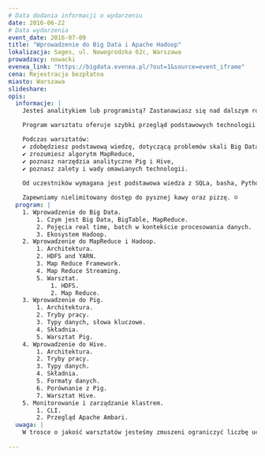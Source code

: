 ```yaml
---
# Data dodania informacji o wydarzeniu
date: 2016-06-22
# Data wydarzenia
event_date: 2016-07-09
title: "Wprowadzenie do Big Data i Apache Hadoop"
lokalizacja: Sages, ul. Nowogrodzka 62c, Warszawa
prowadzacy: nowacki
evenea_link: "https://bigdata.evenea.pl/?out=1&source=event_iframe"
cena: Rejestracja bezpłatna
miasto: Warszawa
slideshare:
opis:
  informacje: |
    Jesteś analitykiem lub programistą? Zastanawiasz się nad dalszym rozwojem w kierunku Big Data? Zrób pierwszy krok w kierunku poznania technologii Big Data i weź udział w jednodniowych warsztatach z jednym z wykładowców **nowego kierunku studiów podyplomowych Politechniki Warszawskiej** [Big Data - przetwarzanie i analiza dużych zbiorów danych!][1]

    Program warsztatu oferuje szybki przegląd podstawowych technologii z ekosystemu Apache Hadoop. Oprócz prezentacji, dla uczestników jest przygotowany warsztat, gdzie w praktyce będą mieli okazję samodzielnie eksplorować zbiory danych.

    Podczas warsztatów:           
    ✔ zdobędziesz podstawową wiedzę, dotyczącą problemów skali Big Data,
    ✔ zrozumiesz algorytm MapReduce,
    ✔ poznasz narzędzia analityczne Pig i Hive,
    ✔ poznasz zalety i wady omawianych technologii.
                        
    Od uczestników wymagana jest podstawowa wiedza z SQLa, basha, Pythona (lub innego języka skryptowego) oraz Javy. Uczestnicy w trakcie zajęć korzystają z własnego sprzętu (wymagany komputer z min. 6GB RAM i procesorem Intel i5 lub nowszym/podobnym).

    Zapewniamy nielimitowany dostęp do pysznej kawy oraz pizzę. ☺
  program: |
    1. Wprowadzenie do Big Data.
        1. Czym jest Big Data, BigTable, MapReduce.
        2. Pojęcia real time, batch w kontekście procesowania danych.
        3. Ekosystem Hadoop.
    2. Wprowadzenie do MapReduce i Hadoop.
        1. Architektura.
        2. HDFS and YARN.
        3. Map Reduce Framework.
        4. Map Reduce Streaming.
        5. Warsztat.
            1. HDFS.
            2. Map Reduce.
    3. Wprowadzenie do Pig.
        1. Architektura.
        2. Tryby pracy.           
        3. Typy danych, słowa kluczowe.
        4. Składnia.            
        5. Warsztat Pig.
    4. Wprowadzenie do Hive.
        1. Architektura.
        2. Tryby pracy.
        3. Typy danych.
        4. Składnia.
        5. Formaty danych.
        6. Porównanie z Pig.
        7. Warsztat Hive.
    5. Monitorowanie i zarządzanie klastrem.  
        1. CLI.
        2. Przegląd Apache Ambari.
  uwaga: |
    W trosce o jakość warsztatów jesteśmy zmuszeni ograniczyć liczbę uczestników.**Kwalifikacja odbywa się na podstawie odpowiedzi udzielonych w formularzu zgłoszeniowym oraz - w dalszym kroku - kolejności zgłoszeń.** Potwierdzenie udziału w warsztatach wraz z instrukcją przygotowania środowiska otrzymasz najpóźniej na 7 dni przed planowaną datą wydarzenia.
    
---
```

[1]: http://datascience.ii.pw.edu.pl/bigdata.html
